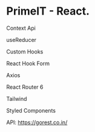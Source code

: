

# PrimeIT - React.

Context Api

useReducer

Custom Hooks

React Hook Form

Axios

React Router 6

Tailwind

Styled Components

API: https://gorest.co.in/

